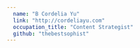 ```yaml
---
  name: "B Cordelia Yu"
  link: "http://cordeliayu.com"
  occupation_title: "Content Strategist"
  github: "thebestsophist"
---
```

